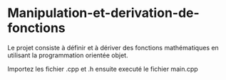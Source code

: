 # Manipulation-et-derivation-de-fonctions
Le projet consiste à définir et à dériver des fonctions mathématiques en utilisant la programmation orientée objet.


Importez les fichier .cpp et .h ensuite executé le fichier main.cpp 
